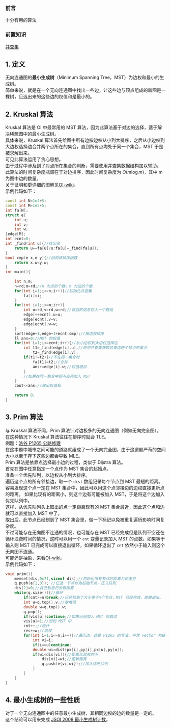 ### 前言  
十分有用的算法  
### 前置知识  
[并查集](https://www.luogu.com.cn/blog/home-sunningyi/bing-zha-ji)  
## 1. 定义  
无向连通图的**最小生成树**（Minimum Spanning Tree，MST）为边权和最小的生成树。   
简单来说，就是在一个无向连通图中找出一些边，让这些边与顶点组成的新图是一棵树，且选出来的这些边的权值和是最小的。  
## 2. Kruskal 算法  
Kruskal 算法是 OI 中最常用的 MST 算法，因为此算法基于对边的选择，适于解决稀疏图中的最小生成树。  
具体来说，Kruskal 算法首先给图中所有边按边权从小到大排序，之后从小边权到大边权选择边合并两个点所在的集合，直到所有点均处于同一个集合，MST 于是被求解出来。  
可见此算法运用了贪心思想。  
由于过程中涉及到了对点所在集合的判断，需要使用并查集数据结构加以辅助。  
此算法的时间复杂度瓶颈在于对边排序，因此时间复杂度为 $O(m \log m)$，其中 m 为图中边的数量。  
关于证明和更详细的图解见[OI-wiki](https://oi-wiki.org/graph/mst/#实现)。  
示例代码如下：  
```cpp
const int N=1e4+5;
const int M=1e5+5;
int fa[N];
struct e{
	int u;
	int v;
	int w;
}edge[M];
int ecnt=0;
int _find(int u){//找父亲 
	return u==fa[u]?u:fa[u]=_find(fa[u]);
} 
bool cmp(e x,e y){//结构体排序函数 
	return x.w<y.w;
} 
int main(){
	
	int n,m;
	n=rd;m=rd;//n 为点的个数，m 为边的个数 
	for(int i=1;i<=n;i++){//初始化并查集 
		fa[i]=i;
	}
	for(int i=1;i<=m;i++){
		int u=rd,v=rd,w=rd;//将边的信息存入一个数组 
		edge[++ecnt].u=u;
		edge[ecnt].v=v;
		edge[ecnt].w=w;
	} 
	sort(edge+1,edge+1+ecnt,cmp);//按边权排序 
	ll ans=0;//MST 的权值 
	for(int i=1;i<=ecnt;i++){//从小边权到大边权选择边 
		int t1=_find(edge[i].u),//使用并查集获取这条边两个顶点的集合 
			t2=_find(edge[i].v);
		if(t1!=t2){//不在同一集合时 
			fa[t1]=t2;//合并 
			ans+=edge[i].w;//权值增加 
		}
		//如果在同一集合中则不应再加入 MST 
	}
	cout<<ans;//输出权值和 
	
	return 0;
}
```  
## 3. Prim 算法  
与 Kruskal 算法不同，Prim 算法针对边极多的无向连通图（例如无向完全图），在这种情况下 Kruskal 算法往往在排序时就会 TLE。  
例题：[洛谷 P1265 公路修建](https://www.luogu.com.cn/problem/P1265)  
在这本题中城市之间可能的道路就组成了一个无向完全图，由于这道题严苛的空间大小以至于存下这些边都会导致 MLE。  
Prim 算法是依靠点选择最小边的过程，类似于 Dijstra 算法。  
首先在图中任意指定一个点作为 MST 集合的起始点。  
准备一个优先队列，以边权从小到大排序。  
遍历这个点的所有邻接边，取一个 `dist` 数组记录每个节点到 MST 最短的距离。  
容易发现这个点一定在 MST 集合中，因此可以用这个点邻接边的边权直接更新点的距离。
如果比现有的距离小，则这个边有可能被加入 MST，于是将这个边加入优先队列中。  
这样，从优先队列头上取出的点一定距离现有的 MST 集合最近，因此这个点和边就可以直接加入 MST 中了。  
取出后，此节点已经划到了 MST 集合里，做一下标记以免被重复遍历影响时间复杂度。  
不过可能存在无向图不连通的情况，也可能存在 MST 已经完成但是队列不空还在循环浪费时间的情况，这时可以用一个 `cnt` 变量记录加入 MST 的点数，如果等于输入则 MST 已完成可以直接退出循环，如果循环退出了 `cnt` 依然小于输入则这个无向图不连通。  
可能还是抽象，来看[OI-wiki](https://oi-wiki.org/graph/mst/#prim-算法)。  
示例代码如下： 
```cpp
void prim(){
	memset(dis,0x7f,sizeof dis);//初始化所有节点的距离为正无穷 
	q.push(e{2,0}); //任选一节点作为初始节点，压入队列 
	dis[2]=0;//自己到自己没有距离 
	while(q.size()){//循环 
		if(cnt>=n)break;//已经找到了大于等于n个节点，MST 已经完成，直接退出。 
		int u=q.top().v;//取堆顶 
		double w=q.top().w;
		q.pop();
		if(vis[u])continue;//如果已经加入 MST 则跳过 
		vis[u]=1;//划到 MST 中 
		cnt++;//统计 
		res+=w;//边权 
		for(int i=1;i<=n;i++){//遍历边，这是 P1265 的写法，平常 vector 和链式前向星都是可以的 
			int vi=i;
			if(i==u)continue;
			double wi=dist(px[i],py[i],px[u],py[u]);
			if(wi<dis[vi]){//距离比现有的小 
				dis[vi]=wi;//更新距离 
				q.push(e{vi,wi});//加入优先队列 
			}
		}
	}
}
```
## 4. 最小生成树的一些性质  
对于一个无向连通图中的任意最小生成树，其相同边权的边的数量是一定的。    
这个结论可以用来完成 [JSOI 2008 最小生成树计数](https://www.luogu.com.cn/problem/P4208)。
